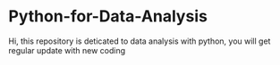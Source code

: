 # Python-for-Data-Analysis
Hi, this repository is deticated to data analysis with python, you will get regular update with new coding
